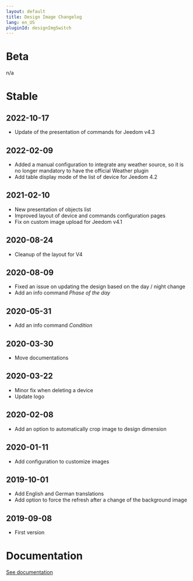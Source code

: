 ```yaml
---
layout: default
title: Design Image Changelog
lang: en_US
pluginId: designImgSwitch
---
```


# Beta

n/a

# Stable

## 2022-10-17

- Update of the presentation of commands for Jeedom v4.3

## 2022-02-09

- Added a manual configuration to integrate any weather source, so it is no longer mandatory to have the official Weather plugin
- Add table display mode of the list of device for Jeedom 4.2

## 2021-02-10

- New presentation of objects list
- Improved layout of device and commands configuration pages
- Fix on custom image upload for Jeedom v4.1

## 2020-08-24

- Cleanup of the layout for V4

## 2020-08-09

- Fixed an issue on updating the design based on the day / night change
- Add an info command _Phase of the day_

## 2020-05-31

- Add an info command _Condition_

## 2020-03-30

- Move documentations

## 2020-03-22

- Minor fix when deleting a device
- Update logo

## 2020-02-08

- Add an option to automatically crop image to design dimension

## 2020-01-11

- Add configuration to customize images

## 2019-10-01

- Add English and German translations
- Add option to force the refresh after a change of the background image

## 2019-09-08

- First version

# Documentation

[See documentation]({{site.baseurl}}/{{page.pluginId}}/{{page.lang}})
